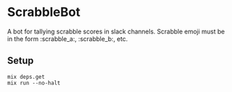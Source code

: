 # ScrabbleBot

A bot for tallying scrabble scores in slack channels. Scrabble emoji must be in
the form :scrabble_a:, :scrabble_b:, etc.

## Setup

```
mix deps.get
mix run --no-halt
```
